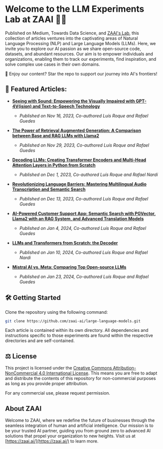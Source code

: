 # Welcome to the LLM Experiments Lab at ZAAI 🧠🤖

Published on Medium, Towards Data Science, and [ZAAI's Lab](https://zaai.ai/lab), this collection of articles ventures into the captivating areas of Natural Language Processing (NLP) and Large Language Models (LLMs). Here, we invite you to explore our AI passion as we share open-source code, datasets, and abundant resources. Our aim is to empower individuals and organizations, enabling them to track our experiments, find inspiration, and solve complex use cases in their own domains.

🌟 Enjoy our content? Star the repo to support our journey into AI's frontiers!

## 📜 Featured Articles:

- **[Seeing with Sound: Empowering the Visually Impaired with GPT-4V(ision) and Text-to-Speech Technology](https://towardsdatascience.com/seeing-with-sound-empowering-the-visually-impaired-with-gpt-4v-ision-and-text-to-speech-bb5807b4e08c)**
  - *Published on Nov 16, 2023, Co-authored Luís Roque and Rafael Guedes*

- **[The Power of Retrieval Augmented Generation: A Comparison between Base and RAG LLMs with Llama2](https://towardsdatascience.com/the-power-of-retrieval-augmented-generation-a-comparison-between-base-and-rag-llms-with-llama2-368865762c0d)**
  - *Published on Nov 29, 2023, Co-authored Luís Roque and Rafael Guedes*

- **[Decoding LLMs: Creating Transformer Encoders and Multi-Head Attention Layers in Python from Scratch](https://towardsdatascience.com/decoding-llms-creating-transformer-encoders-and-multi-head-attention-layers-in-python-from-scratch-631429553ce8)**
  - *Published on Dec 1, 2023, Co-authored Luís Roque and  Rafael Nardi*

- **[Revolutionizing Language Barriers: Mastering Multilingual Audio Transcription and Semantic Search](https://towardsdatascience.com/revolutionizing-language-barriers-mastering-multilingual-audio-transcription-and-semantic-search-5540f038778d)**
  - *Published on Dec 13, 2023, Co-authored Luís Roque and Rafael Guedes*

- **[AI-Powered Customer Support App: Semantic Search with PGVector, Llama2 with an RAG System, and Advanced Translation Models](https://medium.com/towards-data-science/ai-powered-customer-support-app-semantic-search-with-pgvector-llama2-with-an-rag-system-and-fc1eef1738d8)**
  - *Published on Jan 4, 2024, Co-authored Luís Roque and Rafael Guedes*

- **[LLMs and Transformers from Scratch: the Decoder](https://towardsdatascience.com/llms-and-transformers-from-scratch-the-decoder-d533008629c5)**
  - *Published on Jan 10, 2024, Co-authored Luís Roque and Rafael Nardi*

- **[Mistral AI vs. Meta: Comparing Top Open-source LLMs](https://towardsdatascience.com/mistral-ai-vs-meta-comparing-top-open-source-llms-565c1bc1516e)**
  - *Published on Jan 23, 2024, Co-authored Luís Roque and Rafael Guedes*

## 🛠 Getting Started

Clone the repository using the following command:
   ```bash
   git clone https://github.com/zaai-ai/large-language-models.git
   ```

Each article is contained within its own directory. All dependencies and instructions specific to those experiments are found within the respective directories and are self-contained.

## ⚖️ License

This project is licensed under the [Creative Commons Attribution-NonCommercial 4.0 International License](https://creativecommons.org/licenses/by-nc/4.0/). This means you are free to adapt and distribute the contents of this repository for non-commercial purposes as long as you provide proper attribution.

For any commercial use, please request permission.

## About ZAAI

Welcome to ZAAI, where we redefine the future of businesses through the seamless integration of human and artificial intelligence. Our mission is to be your trusted AI partner, guiding you from ground zero to advanced AI solutions that propel your organization to new heights. Visit us at [https://zaai.ai/](https://zaai.ai/) to learn more.
